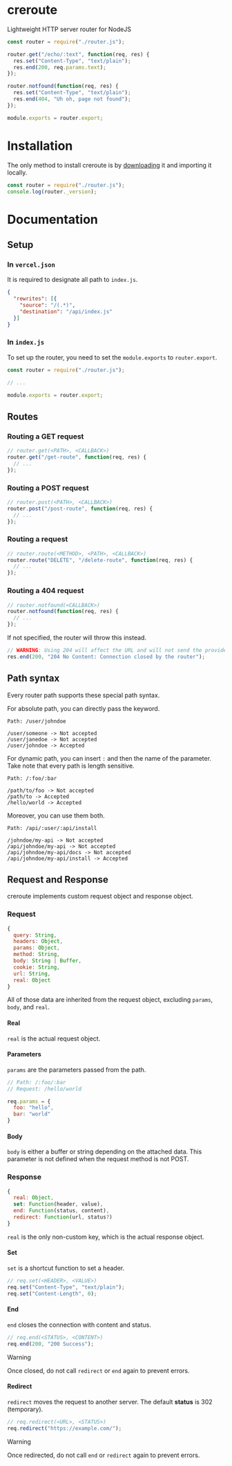 # creroute
Lightweight HTTP server router for NodeJS

```javascript
const router = require("./router.js");

router.get("/echo/:text", function(req, res) {
  res.set("Content-Type", "text/plain");
  res.end(200, req.params.text);
});

router.notfound(function(req, res) {
  res.set("Content-Type", "text/plain");
  res.end(404, "Uh oh, page not found");
});

module.exports = router.export;
```

# Installation

The only method to install creroute is by [downloading](https://crestatic.vercel.app/creuserr/creroute/router.js) it and importing it locally.

```javascript
const router = require("./router.js");
console.log(router._version);
```

# Documentation

## Setup

### In `vercel.json`

It is required to designate all path to `index.js`.

```json
{
  "rewrites": [{
    "source": "/(.*)",
    "destination": "/api/index.js"
  }]
}
```

### In `index.js`

To set up the router, you need to set the `module.exports` to `router.export`.

```javascript
const router = require("./router.js");

// ...

module.exports = router.export;
```

## Routes

### Routing a GET request

```javascript
// router.get(<PATH>, <CALLBACK>)
router.get("/get-route", function(req, res) {
  // ...
});
```

### Routing a POST request

```javascript
// router.post(<PATH>, <CALLBACK>)
router.post("/post-route", function(req, res) {
  // ...
});
```

### Routing a request

```javascript
// router.route(<METHOD>, <PATH>, <CALLBACK>)
router.route("DELETE", "/delete-route", function(req, res) {
  // ...
});
```

### Routing a 404 request

```javascript
// router.notfound(<CALLBACK>)
router.notfound(function(req, res) {
  // ...
});
```

If not specified, the router will throw this instead.

```javascript
// WARNING: Using 204 will affect the URL and will not send the provided content.
res.end(200, "204 No Content: Connection closed by the router");
```

## Path syntax

Every router path supports these special path syntax.

For absolute path, you can directly pass the keyword.

```
Path: /user/johndoe

/user/someone -> Not accepted
/user/janedoe -> Not accepted
/user/johndoe -> Accepted

```

For dynamic path, you can insert `:` and then the name of the parameter. Take note that every path is length sensitive.

```
Path: /:foo/:bar

/path/to/foo -> Not accepted
/path/to -> Accepted
/hello/world -> Accepted
```

Moreover, you can use them both.

```
Path: /api/:user/:api/install

/johndoe/my-api -> Not accepted
/api/johndoe/my-api -> Not accepted
/api/johndoe/my-api/docs -> Not accepted
/api/johndoe/my-api/install -> Accepted
```

## Request and Response

creroute implements custom request object and response object.

### Request

```javascript
{
  query: String,
  headers: Object,
  params: Object,
  method: String,
  body: String | Buffer,
  cookie: String,
  url: String,
  real: Object
}
```

All of those data are inherited from the request object, excluding `params`, `body`, and `real`.

#### Real

`real` is the actual request object.

#### Parameters

`params` are the parameters passed from the path.

```javascript
// Path: /:foo/:bar
// Request: /hello/world

req.params = {
  foo: "hello",
  bar: "world"
}
```

#### Body

`body` is either a buffer or string depending on the attached data. This parameter is not defined when the request method is not POST.

### Response

```javascript
{
  real: Object,
  set: Function(header, value),
  end: Function(status, content),
  redirect: Function(url, status?)
}
```

`real` is the only non-custom key, which is the actual response object.

#### Set

`set` is a shortcut function to set a header.

```javascript
// req.set(<HEADER>, <VALUE>)
req.set("Content-Type", "text/plain");
req.set("Content-Length", 0);
```

#### End

`end` closes the connection with content and status.

```javascript
// req.end(<STATUS>, <CONTENT>)
req.end(200, "200 Success");
```

> [!WARNING]
> Once closed, do not call `redirect` or `end` again to prevent errors.

#### Redirect

`redirect` moves the request to another server. The default **status** is 302 (temporary).

```javascript
// req.redirect(<URL>, <STATUS>)
req.redirect("https://example.com/");
```

> [!WARNING]
> Once redirected, do not call `end` or `redirect` again to prevent errors.
